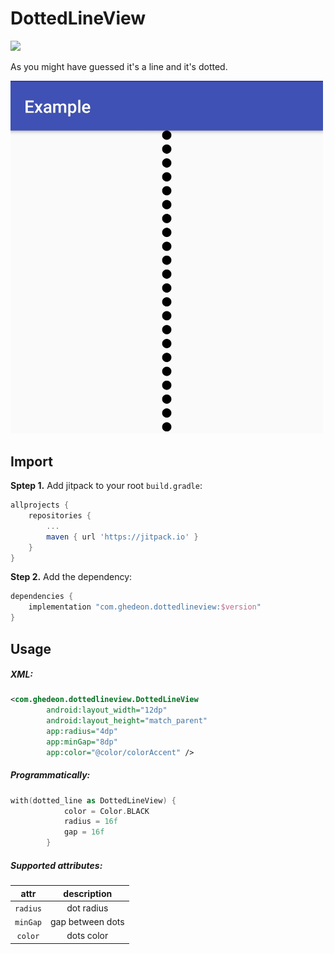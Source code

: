 # DottedLineView
[![](https://jitpack.io/v/Ghedeon/DottedLineView.svg)](https://jitpack.io/#Ghedeon/DottedLineView)

As you might have guessed it's a line and it's dotted.

<img src="example.jpg" width="500" title="Example">


## Import
**Sptep 1.** Add jitpack to your root `build.gradle`:
```gradle
allprojects {
    repositories {
        ...
        maven { url 'https://jitpack.io' }
    }
}
```
**Step 2.** Add the dependency:
```gradle
dependencies {
    implementation "com.ghedeon.dottedlineview:$version"
}
```

## Usage
##### XML:
```xml
<com.ghedeon.dottedlineview.DottedLineView
        android:layout_width="12dp"
        android:layout_height="match_parent"
        app:radius="4dp"
        app:minGap="8dp"
        app:color="@color/colorAccent" />
```
##### Programmatically:
```kotlin
with(dotted_line as DottedLineView) {
            color = Color.BLACK
            radius = 16f
            gap = 16f
        }
```
##### Supported attributes:
|attr|description|
|:---:|:---:|
|`radius`|dot radius|
|`minGap`|gap between dots|
|`color`|dots color|
